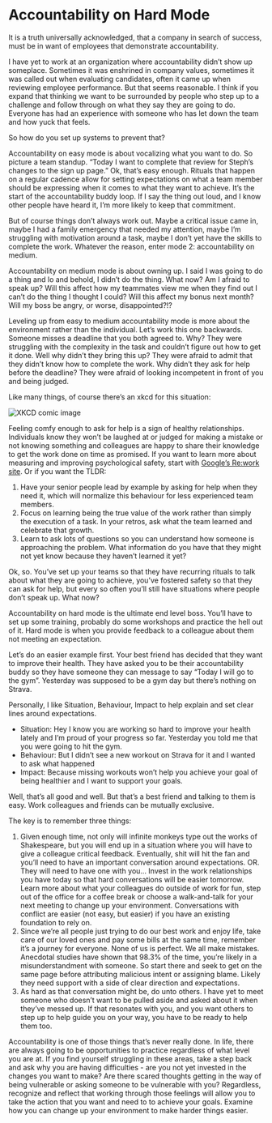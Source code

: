 # Accountability on Hard Mode

It is a truth universally acknowledged, that a company in search of success, must be in want of employees that demonstrate accountability.

I have yet to work at an organization where accountability didn’t show up someplace. Sometimes it was enshrined in company values, sometimes it was called out when evaluating candidates, often it came up when reviewing employee performance. But that seems reasonable. I think if you expand that thinking we want to be surrounded by people who step up to a challenge and follow through on what they say they are going to do. Everyone has had an experience with someone who has let down the team and how yuck that feels.

So how do you set up systems to prevent that?

Accountability on easy mode is about vocalizing what you want to do. So picture a team standup. “Today I want to complete that review for Steph’s changes to the sign up page.” Ok, that’s easy enough. Rituals that happen on a regular cadence allow for setting expectations on what a team member should be expressing when it comes to what they want to achieve. It’s the start of the accountability buddy loop. If I say the thing out loud, and I know other people have heard it, I’m more likely to keep that commitment.

But of course things don’t always work out. Maybe a critical issue came in, maybe I had a family emergency that needed my attention, maybe I’m struggling with motivation around a task, maybe I don’t yet have the skills to complete the work. Whatever the reason, enter mode 2: accountability on medium.

Accountability on medium mode is about owning up. I said I was going to do a thing and lo and behold, I didn’t do the thing. What now? Am I afraid to speak up? Will this affect how my teammates view me when they find out I can’t do the thing I thought I could? Will this affect my bonus next month? Will my boss be angry, or worse, disappointed?!?

Leveling up from easy to medium accountability mode is more about the environment rather than the individual. Let’s work this one backwards. Someone misses a deadline that you both agreed to. Why? They were struggling with the complexity in the task and couldn’t figure out how to get it done. Well why didn’t they bring this up? They were afraid to admit that they didn’t know how to complete the work. Why didn’t they ask for help before the deadline? They were afraid of looking incompetent in front of you and being judged.

Like many things, of course there’s an xkcd for this situation:

![XKCD comic image](https://imgs.xkcd.com/comics/ten_thousand.png)

Feeling comfy enough to ask for help is a sign of healthy relationships. Individuals know they won’t be laughed at or judged for making a mistake or not knowing something and colleagues are happy to share their knowledge to get the work done on time as promised. If you want to learn more about measuring and improving psychological safety, start with [Google’s Re:work site](https://rework.withgoogle.com/en/guides/understanding-team-effectiveness#foster-effective-team-behaviors). Or if you want the TLDR:
1. Have your senior people lead by example by asking for help when they need it, which will normalize this behaviour for less experienced team members.
2. Focus on learning being the true value of the work rather than simply the execution of a task. In your retros, ask what the team learned and celebrate that growth.
3. Learn to ask lots of questions so you can understand how someone is approaching the problem. What information do you have that they might not yet know because they haven’t learned it yet?

Ok, so. You’ve set up your teams so that they have recurring rituals to talk about what they are going to achieve, you’ve fostered safety so that they can ask for help, but every so often you’ll still have situations where people don’t speak up. What now?

Accountability on hard mode is the ultimate end level boss. You’ll have to set up some training, probably do some workshops and practice the hell out of it. Hard mode is when you provide feedback to a colleague about them not meeting an expectation.

Let’s do an easier example first. Your best friend has decided that they want to improve their health. They have asked you to be their accountability buddy so they have someone they can message to say “Today I will go to the gym”. Yesterday was supposed to be a gym day but there’s nothing on Strava.

Personally, I like Situation, Behaviour, Impact to help explain and set clear lines around expectations.

- Situation: Hey I know you are working so hard to improve your health lately and I’m proud of your progress so far. Yesterday you told me that you were going to hit the gym.
- Behaviour: But I didn’t see a new workout on Strava for it and I wanted to ask what happened
- Impact: Because missing workouts won’t help you achieve your goal of being healthier and I want to support your goals.

Well, that’s all good and well. But that’s a best friend and talking to them is easy. Work colleagues and friends can be mutually exclusive.

The key is to remember three things:
1. Given enough time, not only will infinite monkeys type out the works of Shakespeare, but you will end up in a situation where you will have to give a colleague critical feedback. Eventually, shit will hit the fan and you’ll need to have an important conversation around expectations. OR. They will need to have one with you… Invest in the work relationships you have today so that hard conversations will be easier tomorrow. Learn more about what your colleagues do outside of work for fun, step out of the office for a coffee break or choose a walk-and-talk for your next meeting to change up your environment.  Conversations with conflict are easier (not easy, but easier) if you have an existing foundation to rely on.
2. Since we’re all people just trying to do our best work and enjoy life, take care of our loved ones and pay some bills at the same time, remember it’s a journey for everyone. None of us is perfect. We all make mistakes. Anecdotal studies have shown that 98.3% of the time, you’re likely in a misunderstandment with someone. So start there and seek to get on the same page before attributing malicious intent or assigning blame. Likely they need support with a side of clear direction and expectations.
3. As hard as that conversation might be, do unto others. I have yet to meet someone who doesn’t want to be pulled aside and asked about it when they’ve messed up. If that resonates with you, and you want others to step up to help guide you on your way, you have to be ready to help them too.

Accountability is one of those things that’s never really done. In life, there are always going to be  opportunities to practice regardless of what level you are at. If you find yourself struggling in these areas, take a step back and ask why you are having difficulties - are you not yet invested in the changes you want to make? Are there scared thoughts getting in the way of being vulnerable or asking someone to be vulnerable with you? Regardless, recognize and reflect that working through those feelings will allow you to take the action that you want and need to to achieve your goals. Examine how you can change up your environment to make harder things easier.

